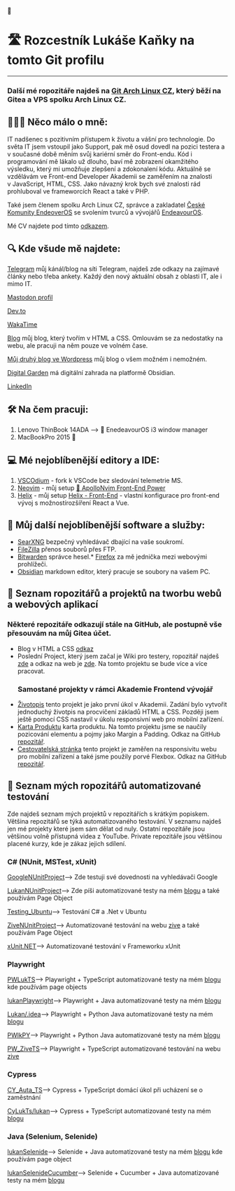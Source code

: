 👋
# 🛣️ Rozcestník Lukáše Kaňky na tomto Git profilu
___
### Další mé ropozitáře najdeš na [Git Arch Linux CZ](https://git.archoslinux.cz/kankys), který běží na Gitea a VPS spolku Arch Linux CZ.



## 👨🏽‍💻 Něco málo o mně:

IT nadšenec s pozitivním přístupem k životu a vášní pro technologie. Do světa IT jsem vstoupil jako Support, pak mě osud dovedl na pozici testera a v současné době měním svůj kariérní směr do Front-endu. Kód i programování mě lákalo už dlouho, baví mě zobrazení okamžitého výsledku, který mi umožňuje zlepšení a zdokonalení kódu. Aktuálně se vzdělávám ve Front-end Developer Akademii se zaměřením na znalosti v JavaScript, HTML, CSS. Jako návazný krok bych své znalosti rád prohluboval ve frameworcích React a také v PHP.

Také jsem členem spolku Arch Linux CZ, správce a zakladatel [České Komunity EndeoverOS](https://endeavouros.cz) se svolením tvurců a vývojářů [EndeavourOS](https://endeavouros.com/).

Mé CV najdete pod tímto [odkazem](https://lukaskanka.cz/zivotopis.html).

## 🔍 Kde všude mě najdete:

[Telegram](https://t.me/kankys_blog) můj kánál/blog na síti Telegram, najdeš zde odkazy na zajímavé články nebo třeba ankety. Každý den nový aktuální obsah z oblasti IT, ale i mimo IT. 

[Mastodon profil](https://mastodon.arch-linux.cz/deck/@Kankys)

[Dev.to](https://dev.to/kankys)

[WakaTime](https://wakatime.com/@kankys)

[Blog](https://www.lukaskanka.cz) můj blog, který tvořím v HTML a CSS. Omlouvám se za nedostatky na webu, ale pracuji na něm pouze ve volném čase.

[Můj druhý blog ve Wordpress](https://www.lukan.cz) můj blog o všem možném i nemožném.

[Digital Garden](https://publish.obsidian.md/kankys-note/Digital+Garden+%F0%9F%8C%B1/Kankys+%F0%9F%91%A8%F0%9F%8F%BD%E2%80%8D%F0%9F%9A%80/V%C3%ADt%C3%A1m+t%C4%9B+v+m%C3%A9+Digit%C3%A1ln%C3%AD+Zahrad%C4%9B!) má digitální zahrada na platformě Obsidian.

[LinkedIn](https://www.linkedin.com/in/luk%C3%A1%C5%A1-ka%C5%88ka-b2a0a1a0/)


## 🛠️ Na čem pracuji:
1. Lenovo ThinBook 14ADA --> 🚀 EnedeavourOS i3 window manager
2. MacBookPro 2015 🍏 

## 💻 Mé nejoblíbenější editory a IDE:
1. [VSCOdium](https://vscodium.com/) - fork k VSCode bez sledování telemetrie MS.
2. [Neovim](https://neovim.io/) - můj setup [🚀 ApolloNvim Front-End Power](https://github.com/LukasKanka/ApolloNvim)
3. [Helix](https://helix-editor.com/) - můj setup [Helix - Front-End](https://git.archoslinux.cz/kankys/Helix-frontend-setup) - vlastní konfigurace pro front-end vývoj s možnostírozšíření React a Vue.
 


## 📀 Můj další nejoblíbenější software a služby:
* [SearXNG](https://searxng.cz/) bezpečný vyhledávač dbající na vaše soukromí.
* [FileZilla](https://filezilla-project.org) přenos souborů přes FTP.
* [Bitwarden](https://bitwarden.com/) správce hesel.* [Firefox](https://www.mozilla.org/cs/firefox/new/) za mě jednička mezi webovými prohlížeči.
* [Obsidian](https://obsidian.md/) markdown editor, který pracuje se soubory na vašem PC.


## 📑 Seznam ropozitářů a projektů na tworbu webů a webových aplikací
### Některé repozitáře odkazují stále na GitHub, ale postupně vše přesouvám na můj Gitea účet.
* Blog v HTML a CSS [odkaz](https://www.lukaskanka.cz)
* Poslední Project, který jsem začal je Wiki pro testery, ropozitář najdeš [zde](https://git.archoslinux.cz/kankys/testing-docs.cz.git) a odkaz na web je [zde](https://testing-docs.cz/). Na tomto projektu se bude více a více pracovat.
  ### Samostané projekty v rámci Akademie Frontend vývojář
* [Životopis](https://lukaskanka.cz/zivotopis.html) tento projekt je jako první úkol v Akademii. Zadání bylo vytvořit jednoduchý životpis na procvičení základů HTML a CSS. Později jsem ještě pomocí CSS nastavil v úkolu responsivní web pro mobilní zařízení.
* [Karta Produktu](https://lukaskanka.cz/karta-produktu.html) karta produktu. Na tomto projektu jsme se naučily pozicování elementu a pojmy jako Margin a Padding. Odkaz na GitHub [repozitář](https://github.com/LukasKanka/karta-produktu).
* [Cestovatelská stránka](https://lukaskanka.cz/nature-and-culture.html) tento projekt je zaměřen na responsivitu webu pro mobilní zařízení a také jsme použily porvé Flexbox. Odkaz na GitHub [repozitář](https://github.com/LukasKanka/NatureAndCulture_Engeto.git).




## 📑 Seznam mých ropozitářů automatizované testování

Zde najdeš seznam mých projektů v repozitářích s krátkým popiskem. Většina repozitářů se týká automatizovaného testování. V seznamu najdeš jen mé projekty které jsem sám dělat od nuly. Ostatní repozitáře jsou většinou volně přístupná videa z YouTube. Private repozitáře jsou většinou placené kurzy, kde je zákaz jejich sdílení.

### C# (NUnit, MSTest, xUnit)

[GoogleNUnitProject](https://github.com/LukasKanka/.Net_C.Sharp_Test/tree/main/GoogleNUnitProject)--> Zde testuji své dovednosti na vyhledávači Google

[LukanNUnitProject](https://github.com/LukasKanka/.Net_C.Sharp_Test/tree/main/LukanNUnitProject)--> Zde píši automatizované testy na mém [blogu](https://lukan.cz/) a také používám Page Object

[Testing_Ubuntu](Testing_Ubuntu)--> Testování C# a .Net v Ubuntu

[ZiveNUnitProject](https://github.com/LukasKanka/.Net_C.Sharp_Test/tree/main/ZiveNUnitProject)--> Automatizované testování na webu [zive](https://www.zive.cz/) a také používám Page Object

[xUnit.NET](https://github.com/LukasKanka/.Net_C.Sharp_Test/tree/main/xUnit.NET)--> Automatizované testování v Frameworku xUnit

### Playwright

[PWLukTS](https://github.com/LukasKanka/Playwright_TS/tree/main/PWLukTS)--> Playwright + TypeScript automatizované testy na mém [blogu](https://lukan.cz/) kde používám page objects

[lukanPlaywright](https://github.com/LukasKanka/Selenium_Selenide_Playwright_JAVA/tree/main/lukanPlaywright)--> Playwright + Java automatizované testy na mém [blogu](https://lukan.cz/)

[Lukan/.idea](https://github.com/LukasKanka/Playwright_Python/tree/main/Lukan/.idea)--> Playwright + Python Java automatizované testy na mém [blogu](https://lukan.cz/)

[PWlkPY](https://github.com/LukasKanka/Playwright_Python/tree/main/PWlkPY)--> Playwright + Python Java automatizované testy na mém [blogu](https://lukaskanka.cz/)

[PW_ZiveTS](https://github.com/LukasKanka/Playwright_TS/tree/main/PW_ZiveTS)--> Playwright + TypeScript automatizované testování na webu [zive](https://www.zive.cz/)

### Cypress

[CY_Auta_TS](https://github.com/LukasKanka/Cypress_TS/tree/main/CY_Auta_TS)--> Cypress + TypeScript domácí úkol při ucházení se o zaměstnání

[CyLukTs/lukan](https://github.com/LukasKanka/Cypress_TS/tree/main/CyLukTs/lukan)--> Cypress + TypeScript automatizované testy na mém [blogu](https://lukan.cz/)

### Java (Selenium, Selenide)

[lukanSelenide](https://github.com/LukasKanka/Selenium_Selenide_Playwright_JAVA/tree/main/lukanSelenide)--> Selenide + Java automatizované testy na mém [blogu](https://lukan.cz/) kde používám page object

[lukanSelenideCucumber](https://github.com/LukasKanka/Selenium_Selenide_Playwright_JAVA/tree/main/lukanSelenideCucumber)--> Selenide + Cucumber + Java automatizované testy na mém [blogu](https://lukan.cz/)





<!--
**LukasKanka/LukasKanka** is a ✨ _special_ ✨ repository because its `README.md` (this file) appears on your GitHub profile.

Here are some ideas to get you started:

- 🔭 I’m currently working on ...
- 🌱 I’m currently learning ...
- 👯 I’m looking to collaborate on ...
- 🤔 I’m looking for help with ...
- 💬 Ask me about ...
- 📫 How to reach me: ...
- 😄 Pronouns: ...
- ⚡ Fun fact: ...
-->
